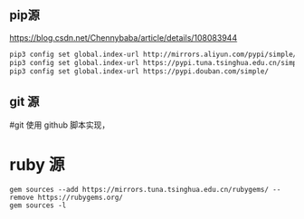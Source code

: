 ## pip源

https://blog.csdn.net/Chennybaba/article/details/108083944

```sh
pip3 config set global.index-url http://mirrors.aliyun.com/pypi/simple/
pip3 config set global.index-url https://pypi.tuna.tsinghua.edu.cn/simple/
pip3 config set global.index-url https://pypi.douban.com/simple/
```

## git 源
#git
使用 github 脚本实现，

# ruby 源

```
gem sources --add https://mirrors.tuna.tsinghua.edu.cn/rubygems/ --remove https://rubygems.org/
gem sources -l
```
